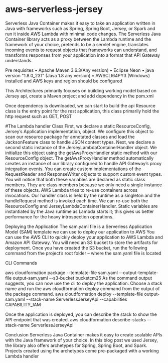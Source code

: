 # aws-serverless-jersey
Serverless Java Container makes it easy to take an application written in Java with frameworks such as Spring, Spring Boot, Jersey, or Spark and run it inside AWS Lambda with minimal code changes.
The Serverless Java Container library acts as a proxy between the Lambda runtime and the framework of your choice, pretends to be a servlet engine, translates incoming events to request objects that frameworks can understand, and transforms responses from your application into a format that API Gateway understands.

Pre requisites
•	Apache Maven 3.6.3(Any version)
•	Eclipse Neon
•	java version "1.8.0_231" (Java 1.8 any version)
•	AWSCLI64PY3 (Windows) installed and AWS keys and region should be configured


This Architectures primarily focuses on building working model  based on Jersey api, create a Maven project and add dependency in the pom.xml

Once dependency is downloaded, we can start to build the api
Resource class is the entry point for the rest application, this class primarily hold the http request such as GET, POST

#The Lambda handler Class
First, we declare a static ResourceConfig, Jersey’s Application implementation, object. We configure this object to scan our resource package for annotated classes and load the JacksonFeature class to handle JSON content types.
Next, we declare a second static instance of the JerseyLambdaContainerHandler object. We initialize this object using the getAwsProxyHandler static method with our ResourceConfig object. The getAwsProxyHandler method automatically creates an instance of our library configured to handle API Gateway’s proxy integration events. You can create custom implementations of the RequestReader and ResponseWriter objects to support custom event types.
You will notice that both these variables are declared as static class members. They are class members because we only need a single instance of these objects. AWS Lambda tries to re-use containers across invocations. Our handler class is held by the runtime as a singleton and the handleRequest method is invoked each time. We can re-use both the ResourceConfig and JerseyLambdaContainerHandler. Static variables are instantiated by the Java runtime as Lambda starts it; this gives us better performance for the heavy introspection operations.

Deploying the Application
The sam.yaml file is a Serverless Application Model (SAM) template we can use to deploy our application to AWS 
You can use the AWS CLI to quickly deploy your application to AWS Lambda and Amazon API Gateway.
You will need an S3 bucket to store the artifacts for deployment. Once you have created the S3 bucket, run the following command from the project’s root folder – where the sam.yaml file is located

CLI Commands

aws cloudformation package --template-file sam.yaml --output-template-file output-sam.yaml --s3-bucket bucketcm25
As the command output suggests, you can now use the cli to deploy the application. Choose a stack name and run the aws cloudformation deploy command from the output of the package command.
aws cloudformation deploy --template-file output-sam.yaml --stack-name ServerlessJerseyApi --capabilities CAPABILITY_IAM



Once the application is deployed, you can describe the stack to show the API endpoint that was created.
aws cloudformation describe-stacks --stack-name ServerlessJerseyApi

Conclusion
Serverless Java Container makes it easy to create scalable APIs with the Java framework of your choice. In this blog post we used Jersey, the library also offers archetypes for Spring, Spring Boot, and Spark. Projects created using the archetypes come pre-packaged with a working Lambda handler
